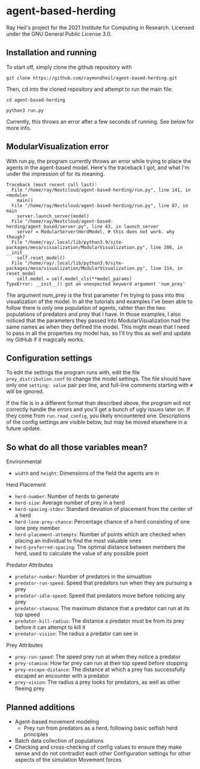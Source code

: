 # agent-based-herding 
Ray Heil's project for the 2021 Institute for Computing 
in Research. Licensed under the GNU General Public License
3.0.

## Installation and running
To start off, simply clone the github repository with

```
git clone https://github.com/raymondheil/agent-based-herding.git
```

Then, cd into the cloned repository and attempt to run the main
file:
```
cd agent-based-herding
```
```
python3 run.py
```
Currently, this throws an error after a few seconds of running. See
below for more info.

## ModularVisualization error

With run.py, the program currently throws an error while trying to
place the agents in the agent-based model. Here's the traceback I got,
and what I'm under the impression of for its meaning.

```
Traceback (most recent call last):
  File "/home/ray/Nextcloud/agent-based-herding/run.py", line 141, in <module>
    main()
  File "/home/ray/Nextcloud/agent-based-herding/run.py", line 87, in main
    server.launch_server(model)
  File "/home/ray/Nextcloud/agent-based-herding/agent_based/server.py", line 43, in launch_server
    server = ModularServer(HerdModel, # this does not work. why though?
  File "/home/ray/.local/lib/python3.9/site-packages/mesa/visualization/ModularVisualization.py", line 286, in __init__
    self.reset_model()
  File "/home/ray/.local/lib/python3.9/site-packages/mesa/visualization/ModularVisualization.py", line 314, in reset_model
    self.model = self.model_cls(**model_params)
TypeError: __init__() got an unexpected keyword argument 'num_prey'
```

The argument num_prey is the first parameter I'm trying to pass into
this visualization of the model. In all the tutorials and examples
I've been able to follow there is only one population of agents,
rahter than the two populations of predators and prey that I have.  In
those examples, I also noticed that the parameters they passed into
ModularVisualization had the same names as when they defined the
model. This might mean that I need to pass in all the properties my
model has, so I'll try this as well and update my GitHub if it
magically works.

## Configuration settings

To edit the settings the program runs with, edit the file
`prey_distribution.conf` to change the model settings. The file
should have only one `setting: value` pair per line, and full-line
comments starting with `#` will be ignored.

If the file is in a different format than described above, the program
will not correctly handle the errors and you'll get a bunch of ugly
issues later on. If they come from `run.read_config`, you likely
encountered one. Descriptions of the config settings are visible
below, but may be moved elsewhere in a future update.

## So what do all those variables mean?
Environmental
* `width` and `height`: Dimensions of the field the agents are in

Herd Placement
* `herd-number`: Number of herds to generate
* `herd-size`: Average number of prey in a herd
* `herd-spacing-stdev`: Standard deviation of placement from the
center of a herd
* `herd-lone-prey-chance`: Percentage chance of a herd consisting
of one lone prey member
* `herd-placement-attempts`: Number of points which are checked
when placing an individual to find the most valuable ones
* `herd-preferred-spacing`: The optimal distance between members
the herd, used to calculate the value of any possible point

Predator Attributes
* `predator-number`: Number of predators in the simualtion
* `predator-run-speed`: Speed that predators run when they
are pursuing a prey
* `predator-idle-speed`: Speed that predators move before
noticing any prey
* `predator-stamina`: The maximum distance that a predator
can run at its top speed
* `predator-kill-radius`: The distance a predator must be
from its prey before it can attempt to kill it
* `predator-vision`: The radius a predator can see in

Prey Attributes
* `prey-run-speed`: The speed prey run at when they
notice a predator
* `prey-stamina`: How far prey can run at their top
speed before stopping
* `prey-escape-distance`: The distance at which
a prey has successfully escaped an encounter with a predator
* `prey-vision`: The radius a prey looks for predators, as
well as other fleeing prey

## Planned additions

* Agent-based movement modeling
  * Prey run from predators as a herd,
  following basic selfish herd principles
* Batch data collection of populations
* Checking and cross-checking of config values to ensure they make
sense and do not contradict each other Configuration settings for
other aspects of the simulation Movement forces

